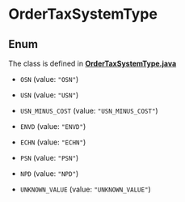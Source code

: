 

# OrderTaxSystemType

## Enum

The class is defined in **[OrderTaxSystemType.java](../../src/main/java/org/openapitools/model/OrderTaxSystemType.java)**


* `OSN` (value: `"OSN"`)

* `USN` (value: `"USN"`)

* `USN_MINUS_COST` (value: `"USN_MINUS_COST"`)

* `ENVD` (value: `"ENVD"`)

* `ECHN` (value: `"ECHN"`)

* `PSN` (value: `"PSN"`)

* `NPD` (value: `"NPD"`)

* `UNKNOWN_VALUE` (value: `"UNKNOWN_VALUE"`)



